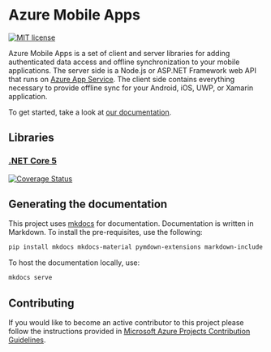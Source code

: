 # Azure Mobile Apps

[![MIT license](https://img.shields.io/badge/License-MIT-blue.svg)](https://github.com/azure/azure-mobile-apps/tree/main/LICENSE.txt)

Azure Mobile Apps is a set of client and server libraries for adding authenticated data access and offline synchronization to your mobile applications.  The server side is a Node.js or ASP.NET Framework web API that runs on [Azure App Service](https://azure.microsoft.com/services/app-service/).  The client side contains everything necessary to provide offline sync for your Android, iOS, UWP, or Xamarin application.

To get started, take a look at [our documentation](https://azure.github.io/azure-mobile-apps).

## Libraries

### [.NET Core 5](sdk/dotnet/README.md)

[![Coverage Status](https://coveralls.io/repos/github/Azure/azure-mobile-apps/badge.svg?branch=main)](https://coveralls.io/github/Azure/azure-mobile-apps?branch=main)

## Generating the documentation

This project uses [mkdocs](https://mkdocs.org) for documentation.  Documentation is written in Markdown.  To install the pre-requisites, use the following:

```bash
pip install mkdocs mkdocs-material pymdown-extensions markdown-include
```

To host the documentation locally, use:

```bash
mkdocs serve
```

## Contributing

If you would like to become an active contributor to this project please follow the instructions provided in [Microsoft Azure Projects Contribution Guidelines](http://azure.github.com/guidelines.html). 
